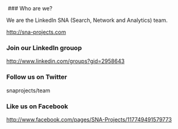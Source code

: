 <img ref="http://profile.ak.fbcdn.net/object2/438/34/n117749491579773_2444.jpg"/>
### Who are we?

We are the LinkedIn SNA (Search, Network and Analytics) team.

http://sna-projects.com

### Join our LinkedIn grouop

http://www.linkedin.com/groups?gid=2958643

### Follow us on Twitter

snaprojects/team

### Like us on Facebook

http://www.facebook.com/pages/SNA-Projects/117749491579773

